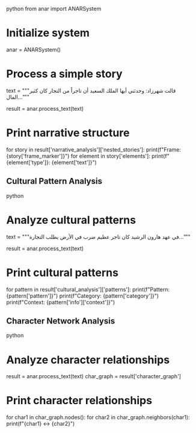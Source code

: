 python
from anar import ANARSystem

# Initialize system
anar = ANARSystem()

# Process a simple story
text = """قالت شهرزاد: وحدثني أيها الملك السعيد أن تاجراً
          من التجار كان كثير المال..."""
          
result = anar.process_text(text)

# Print narrative structure
for story in result['narrative_analysis']['nested_stories']:
    print(f"Frame: {story['frame_marker']}")
    for element in story['elements']:
        print(f"  {element['type']}: {element['text']}")


## Cultural Pattern Analysis

python
# Analyze cultural patterns
text = """في عهد هارون الرشيد كان تاجر عظيم
          ضرب في الأرض يطلب التجارة..."""
          
result = anar.process_text(text)

# Print cultural patterns
for pattern in result['cultural_analysis']['patterns']:
    print(f"Pattern: {pattern['pattern']}")
    print(f"Category: {pattern['category']}")
    print(f"Context: {pattern['info']['context']}")


## Character Network Analysis

python
# Analyze character relationships
result = anar.process_text(text)
char_graph = result['character_graph']

# Print character relationships
for char1 in char_graph.nodes():
    for char2 in char_graph.neighbors(char1):
        print(f"{char1} <-> {char2}")
